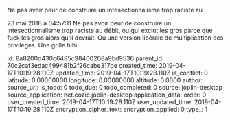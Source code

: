 Ne pas avoir peur de construire un intesectionnalisme trop raciste au

23 mai 2018 à 04:57:11
Ne pas avoir peur de construire un intesectionnalisme trop raciste au
débit, ou qui exclut les gros parce que fuck les gros alors qu\'il
devrait. Ou une version libérale de multiplication des privilèges. Une
grille hihi.


id: 8a8200d430c6485c98400208a9bd9536
parent_id: 70c2caf3edac499481b2f26cabe317be
created_time: 2019-04-17T10:19:28.110Z
updated_time: 2019-04-17T10:19:28.110Z
is_conflict: 0
latitude: 0.00000000
longitude: 0.00000000
altitude: 0.0000
author: 
source_url: 
is_todo: 0
todo_due: 0
todo_completed: 0
source: joplin-desktop
source_application: net.cozic.joplin-desktop
application_data: 
order: 0
user_created_time: 2019-04-17T10:19:28.110Z
user_updated_time: 2019-04-17T10:19:28.110Z
encryption_cipher_text: 
encryption_applied: 0
type_: 1